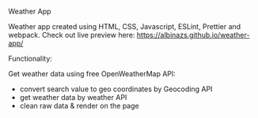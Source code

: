 Weather App

Weather app created using HTML, CSS, Javascript, ESLint, Prettier and webpack. Check out live preview here: https://albinazs.github.io/weather-app/

Functionality:

Get weather data using free OpenWeatherMap API:

- convert search value to geo coordinates by Geocoding API
- get weather data by weather API
- clean raw data & render on the page
